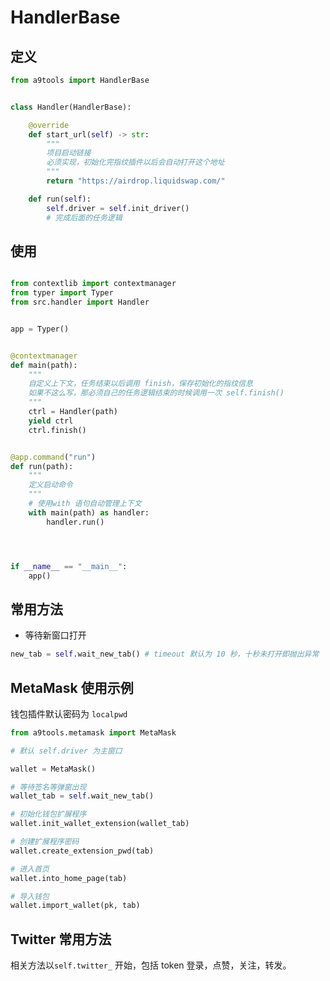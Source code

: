 # HandlerBase

## 定义

```python
from a9tools import HandlerBase


class Handler(HandlerBase):

    @override
    def start_url(self) -> str:
        """
        项目启动链接
        必须实现，初始化完指纹插件以后会自动打开这个地址
        """
        return "https://airdrop.liquidswap.com/"

    def run(self):
        self.driver = self.init_driver()
        # 完成后面的任务逻辑
```


## 使用

```python

from contextlib import contextmanager
from typer import Typer
from src.handler import Handler


app = Typer()


@contextmanager
def main(path):
    """
    自定义上下文，任务结束以后调用 finish，保存初始化的指纹信息
    如果不这么写，那必须自己的任务逻辑结束的时候调用一次 self.finish()
    """
    ctrl = Handler(path)
    yield ctrl
    ctrl.finish()


@app.command("run")
def run(path):
    """
    定义启动命令
    """
    # 使用with 语句自动管理上下文
    with main(path) as handler:
        handler.run()




if __name__ == "__main__":
    app()
```


## 常用方法

- 等待新窗口打开

```python
new_tab = self.wait_new_tab() # timeout 默认为 10 秒，十秒未打开即抛出异常
```

## MetaMask 使用示例

钱包插件默认密码为 `localpwd`

```python
from a9tools.metamask import MetaMask

# 默认 self.driver 为主窗口

wallet = MetaMask()

# 等待签名等弹窗出现
wallet_tab = self.wait_new_tab()

# 初始化钱包扩展程序
wallet.init_wallet_extension(wallet_tab)

# 创建扩展程序密码
wallet.create_extension_pwd(tab)

# 进入首页
wallet.into_home_page(tab)

# 导入钱包
wallet.import_wallet(pk, tab)
```

## Twitter 常用方法


相关方法以`self.twitter_` 开始，包括 token 登录，点赞，关注，转发。

